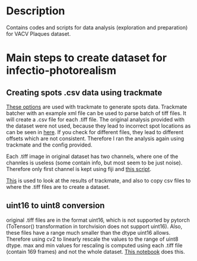 # Description
Contains codes and scripts for data analysis (exploration and preparation) for
VACV Plaques dataset.

# Main steps to create dataset for infectio-photorealism

## Creating spots .csv data using trackmate
[These options](./attachments/trackmate_configs.txt) are used with trackmate to
generate spots data. Trackmate batcher with an example xml file can be used to
parse batch of tiff files. It will create a .csv file for each .tiff file.
The original analysis provided with the dataset were not used, because they lead
to incorrect spot locations as can be seen in [here](./notebooks/0_read_spots_from_trackmate.ipynb).
If you check for different files, they lead to different offsets which are not
consistent. Therefore I ran the analysis again using trackmate and the config
provided.

Each .tiff image in original dataset has two channels, where one of the channles
is useless (some contain info, but most seem to be just noise). Therefore only
first channel is kept using fiji and [this script](./attachments/batch_first_channel.ijm).

[This](./notebooks/1_create_trackmate_spots_dataset.ipynb) is used to look at
the results of trackmate, and also to copy csv files to where the .tiff files are
to create a dataset.

## uint16 to uint8 conversion
original .tiff files are in the format uint16, which is not supported by pytorch
(ToTensor() transformation in torchvision does not support uint16).
Also, these files have a range much smaller than the dtype uint16 allows. Therefore
using cv2 to linearly rescale the values to the range of uint8 dtype. max and min
values for rescaling is computed using each .tiff file (contain 169 frames) and
not the whole dataset. [This notebook](./notebooks/2_plaque_u2tou1_and_statistics.ipynb) does this.
